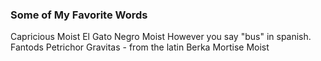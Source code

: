 ### Some of My Favorite Words

Capricious
 Moist
 El Gato Negro
 Moist
 However you say "bus" in spanish.
 Fantods
 Petrichor
 Gravitas - from the latin
 Berka
 Mortise
 Moist
